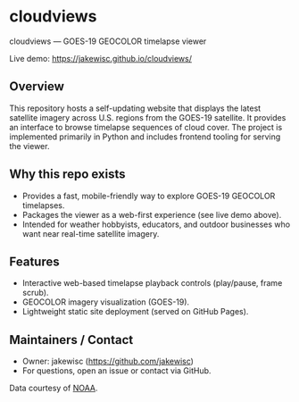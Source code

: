 # cloudviews

cloudviews — GOES-19 GEOCOLOR timelapse viewer

Live demo: https://jakewisc.github.io/cloudviews/

Overview
--------
This repository hosts a self-updating website that displays the latest satellite imagery across U.S. regions from the GOES-19 satellite. It provides an interface to browse timelapse sequences of cloud cover. The project is implemented primarily in Python and includes frontend tooling for serving the viewer.

Why this repo exists
--------------------
- Provides a fast, mobile-friendly way to explore GOES-19 GEOCOLOR timelapses.
- Packages the viewer as a web-first experience (see live demo above).
- Intended for weather hobbyists, educators, and outdoor businesses who want near real-time satellite imagery.

Features
--------
- Interactive web-based timelapse playback controls (play/pause, frame scrub).
- GEOCOLOR imagery visualization (GOES-19).
- Lightweight static site deployment (served on GitHub Pages).

Maintainers / Contact
---------------------
- Owner: jakewisc (https://github.com/jakewisc)
- For questions, open an issue or contact via GitHub.

Data courtesy of [NOAA](https://www.noaa.gov/).
